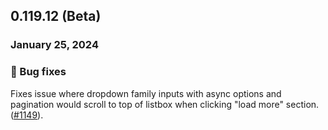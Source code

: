## 0.119.12 (Beta)

### January 25, 2024

### 🐛 Bug fixes

Fixes issue where dropdown family inputs with async options and pagination would scroll to top of listbox when clicking "load more" section. ([#1149](https://github.com/formkit/formkit/issues/1149)).